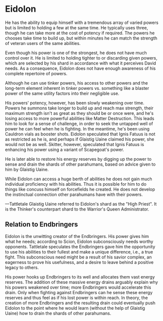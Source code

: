 # Eidolon
He has the ability to equip himself with a tremendous array of varied powers but is limited to holding a few at the same time.  He typically uses three, though he can take more at the cost of potency if required. The powers he chooses take time to build up, but within minutes he can match the strength of veteran users of the same abilities.

Even though his power is one of the strongest, he does not have much control over it. He is limited to holding tighter to or discarding given powers, which are selected by his shard in accordance with what it perceives David needs. As a consequence, Eidolon does not have enough awareness of his complete repertoire of powers.

Although he can use tinker powers, his access to other powers and the long-term element inherent in tinker powers vs. something like a blaster power of the same utility factors into their negligible use.

His powers' potency, however, has been slowly weakening over time. Powers he summons take longer  to build up and reach max strength, their maximum strength isn't as great as they should be or once were, and he's losing access to more powerful abilities like Matter Destruction. This leads him to look for a sense of challenge, in order to seek the untapped well of power he can feel when he is fighting. In the meantime, he's been using Cauldron vials as booster shots. Eidolon speculated that Ignis Fatuus is not as restricted as he is, and perhaps if Glaistig Uaine claimed his power, she would not be as well. Skitter, however, speculated that Ignis Fatuus is enhancing his power using a variant of Scapegoat's power.

He is later able to restore his energy reserves by digging up the power to sense and drain the shards of other parahumans, based on advice given to him by Glaistig Uaine.

While Eidolon can access a huge berth of abilities he does not gain much individual proficiency with his abilities. Thus it is possible for him to do things like concuss himself on forcefields he created. He does not develop the instinctual connection other parahumans have with their powers.

—Tattletale
Glaistig Uaine referred to Eidolon's shard as the "High Priest". It is the Thinker's counterpart shard to the Warrior's Queen Administrator.

## Relation to Endbringers
Eidolon is the unwitting creator of the Endbringers. His power gives him what he needs; according to Scion, Eidolon subconsciously needs worthy opponents. Tattletale speculates the Endbringers gave him the opportunity to use his abilities to their fullest and make a unique difference, i.e., a true fight. This subconscious need might be a result of his savior complex, an eagerness to prove his usefulness, and a desire to leave behind a positive legacy to others.

His power hooks up Endbringers to its well and allocates them vast energy reserves. The addition of these massive energy drains arguably explain why his powers weakened over time; more Endbringers would accelerate this drain. Only when fighting against Endbringers can he sense these energy reserves and thus feel as if his lost power is within reach. In theory, the creation of more Endbringers and the resulting drain could eventually push Eidolon to the point where he would learn (without the help of Glaistig Uaine) how to drain the shards of other parahumans.
